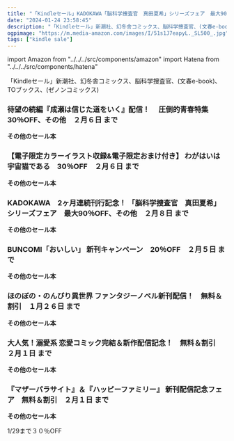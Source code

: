 ```yaml
---
title: "「Kindleセール」KADOKAWA「脳科学捜査官　真田夏希」シリーズフェア　最大90％OFF、ほのぼの・のんびり異世界 ファンタジーノベル新刊配信！　無料＆割引"
date: "2024-01-24 23:58:45"
description: "「Kindleセール」新潮社、幻冬舎コミックス、脳科学捜査官、(文春e-book)、TOブックス、(ゼノンコミックス)"
ogpimage: "https://m.media-amazon.com/images/I/51s1J7eapyL._SL500_.jpg"
tags: ["kindle sale"]
---
```

import Amazon from "../../../src/components/amazon"
import Hatena from "../../../src/components/hatena"

「Kindleセール」新潮社、幻冬舎コミックス、脳科学捜査官、(文春e-book)、TOブックス、(ゼノンコミックス)



### 待望の続編『成瀬は信じた道をいく』配信！　 圧倒的青春特集　30％OFF、その他　２月６日 まで


<Amazon asin="B0BTCW4JK5" />



<Amazon asin="B07GZNNNVC" />



<Amazon asin="B0CNPKM1CX" />


**その他のセール本**

<Hatena src="https://kyukyunyorituryo.github.io/kindle_sale/20240206s38372/" title=""/>

### 【電子限定カラーイラスト収録&電子限定おまけ付き】 わがはいは宇宙猫である　30％OFF　２月６日 まで


<Amazon asin="B0CD6X2DRN" />



<Amazon asin="B0C6PVF7VQ" />



<Amazon asin="B0BR3NX24M" />


**その他のセール本**

<Hatena src="https://kyukyunyorituryo.github.io/kindle_sale/20240206s38364/" title=""/>

### KADOKAWA　2ヶ月連続刊行記念！ 「脳科学捜査官　真田夏希」シリーズフェア　最大90％OFF、その他　２月８日 まで


<Amazon asin="B078G9D5JQ" />



<Amazon asin="B07FNKCLJ6" />


**その他のセール本**

<Hatena src="https://kyukyunyorituryo.github.io/kindle_sale/20240208s38274/" title=""/>

### BUNCOMI「おいしい」 新刊キャンペーン　20％OFF　２月５日 まで


<Amazon asin="B08N468VYH" />



<Amazon asin="B01MXEOCE9" />



<Amazon asin="B01HGHIBJQ" />


**その他のセール本**

<Hatena src="https://kyukyunyorituryo.github.io/kindle_sale/20240205s38275/" title=""/>

### ほのぼの・のんびり異世界 ファンタジーノベル新刊配信！　無料＆割引　１月２６日 まで


<Amazon asin="B0C3QRYMGF" />



<Amazon asin="B07WZXYMJ7" />



<Amazon asin="B0CD1S2TKM" />


**その他のセール本**

<Hatena src="https://kyukyunyorituryo.github.io/kindle_sale/20240126s38210/" title=""/>

### 大人気！溺愛系 恋愛コミック完結＆新作配信記念！　無料＆割引　２月１日 まで


<Amazon asin="B0BMFG78RB" />



<Amazon asin="B0BYCPJGF2" />



<Amazon asin="B0B3XKKCZN" />


**その他のセール本**

<Hatena src="https://kyukyunyorituryo.github.io/kindle_sale/20240201s38290/" title=""/>

### 『マザーパラサイト』＆『ハッピーファミリー』 新刊配信記念フェア　無料＆割引　２月１日 まで


<Amazon asin="B0BTLNB7RK" />



<Amazon asin="B08YDK8DG4" />



<Amazon asin="B08T92LZ79" />


**その他のセール本**

<Hatena src="https://kyukyunyorituryo.github.io/kindle_sale/20240201s38176/" title=""/>

1/29まで３０％OFF

<Amazon asin="B088FP5ZJR" />

<Amazon asin="B07PXPRD11" />

